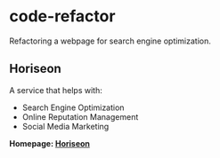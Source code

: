 # code-refactor
Refactoring a webpage for search engine optimization.

## Horiseon
A service that helps with:
- Search Engine Optimization
- Online Reputation Management
- Social Media Marketing

**Homepage: [Horiseon](https://ducktrshessami.github.io/code-refactor/)**
